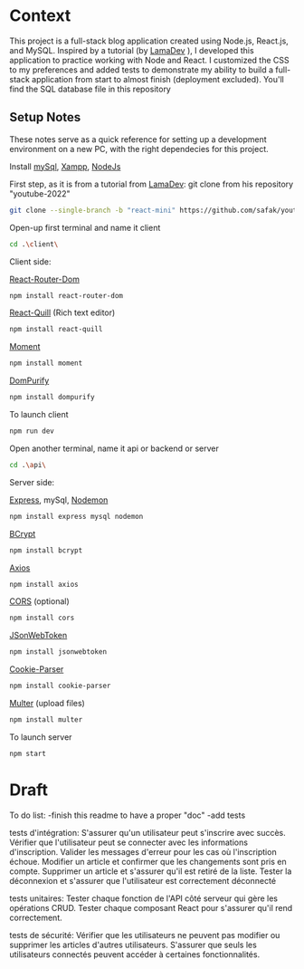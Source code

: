 # Context
This project is a full-stack blog application created using Node.js, React.js, and MySQL. Inspired by a tutorial (by [LamaDev] ), I developed this application to practice working with Node and React. I customized the CSS to my preferences and added tests to demonstrate my ability to build a full-stack application from start to almost finish (deployment excluded). You'll find the SQL database file in this repository


## Setup Notes

These notes serve as a quick reference for setting up a development environment on a new PC, with the right dependecies for this project.

Install [mySql], [Xampp], [NodeJs]

First step, as it is from a tutorial from [LamaDev]: git clone from his repository "youtube-2022"

```sh
git clone --single-branch -b "react-mini" https://github.com/safak/youtube2022.git .
```

Open-up first terminal and name it client

```sh
cd .\client\
```

Client side:


[React-Router-Dom]
```sh
npm install react-router-dom
```

[React-Quill] (Rich text editor)
```sh
npm install react-quill
```

[Moment]
```sh
npm install moment
```
[DomPurify]
```sh
npm install dompurify
```

To launch client
```sh
npm run dev
```


Open another terminal, name it api or backend or server

```sh
cd .\api\
```


Server side: 

[Express], mySql, [Nodemon]
```sh
npm install express mysql nodemon
```

[BCrypt]
```sh
npm install bcrypt
```

[Axios]
```sh
npm install axios
```

[CORS] (optional)
```sh
npm install cors
```

[JSonWebToken]
```sh
npm install jsonwebtoken
```

[Cookie-Parser]
```sh
npm install cookie-parser
```

[Multer] (upload files)
```sh
npm install multer
```

To launch server
```sh
npm start
```




# Draft

To do list:
-finish this readme to have a proper "doc"
-add tests

tests d'intégration:
S'assurer qu'un utilisateur peut s'inscrire avec succès.
Vérifier que l'utilisateur peut se connecter avec les informations d'inscription.
Valider les messages d'erreur pour les cas où l'inscription échoue.
Modifier un article et confirmer que les changements sont pris en compte.
Supprimer un article et s'assurer qu'il est retiré de la liste.
Tester la déconnexion et s'assurer que l'utilisateur est correctement déconnecté

tests unitaires:
Tester chaque fonction de l'API côté serveur qui gère les opérations CRUD.
Tester chaque composant React pour s'assurer qu'il rend correctement.

tests de sécurité:
Vérifier que les utilisateurs ne peuvent pas modifier ou supprimer les articles d'autres utilisateurs.
S'assurer que seuls les utilisateurs connectés peuvent accéder à certaines fonctionnalités.



[LamaDev]: <https://www.youtube.com/@LamaDev>
[mySql]: <https://www.mysql.com/fr/downloads/>
[Xampp]: <https://www.apachefriends.org/fr/index.html>
[NodeJs]: <https://nodejs.org/en/download>
[React-Router-Dom]: <https://reactrouter.com/en/main/start/overview>
[React-Quill]: <https://github.com/zenoamaro/react-quill>
[Moment]: <https://momentjs.com>
[DomPurify]: <https://github.com/cure53/DOMPurify>
[Express]: <https://expressjs.com/fr/guide/routing.html>
[Nodemon]: <https://nodemon.io>
[BCrypt]: <https://www.npmjs.com/package/bcrypt>
[Axios]: <https://axios-http.com/fr/docs/intro>
[CORS]: <https://expressjs.com/en/resources/middleware/cors.html>
[JSonWebToken]: <https://www.npmjs.com/package/jsonwebtoken>
[Cookie-Parser]: <https://www.npmjs.com/package/cookie-parser>
[Multer]: <https://github.com/expressjs/multer>